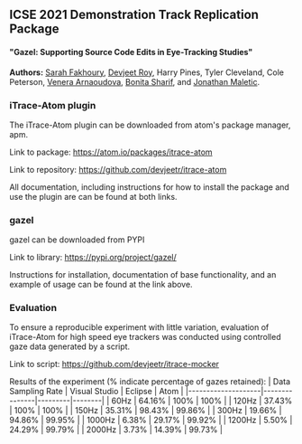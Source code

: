 ## ICSE 2021 Demonstration Track Replication Package
#### **"Gazel: Supporting Source Code Edits in Eye-Tracking Studies"**

**Authors:** [Sarah Fakhoury](https://sarahfakhoury.com), [Devjeet Roy](https://devjeetr.github.io), Harry Pines, Tyler Cleveland, Cole Peterson, [Venera Arnaoudova](https://www.veneraarnaoudova.com), [Bonita Sharif](https://www.shbonita.me), and [Jonathan Maletic](http://www.cs.kent.edu/~jmaletic/). 


### iTrace-Atom plugin
The iTrace-Atom plugin can be downloaded from atom's package manager, apm. 

Link to package: https://atom.io/packages/itrace-atom

Link to repository: https://github.com/devjeetr/itrace-atom

All documentation, including instructions for how to install the package and use the plugin are can be found at both links.

### gazel
gazel can be downloaded from PYPI 

Link to library: https://pypi.org/project/gazel/

Instructions for installation, documentation of base functionality, and an example of usage can be found at the link above.

### Evaluation 
To ensure a reproducible experiment with little variation, evaluation of iTrace-Atom for high speed eye trackers was conducted using controlled gaze data generated by a script. 

Link to script: https://github.com/devjeetr/itrace-mocker

Results of the experiment (% indicate percentage of gazes retained):
| Data Sampling Rate | Visual Studio | Eclipse | Atom   |
|--------------------|---------------|---------|--------|
| 60Hz               | 64.16%        | 100%    | 100%   |
| 120Hz              | 37.43%        | 100%    | 100%   |
| 150Hz              | 35.31%        | 98.43%  | 99.86% |
| 300Hz              | 19.66%        | 94.86%  | 99.95% |
| 1000Hz             | 6.38%         | 29.17%  | 99.92% |
| 1200Hz             | 5.50%         | 24.29%  | 99.79% |
| 2000Hz             | 3.73%         | 14.39%  | 99.73% |

